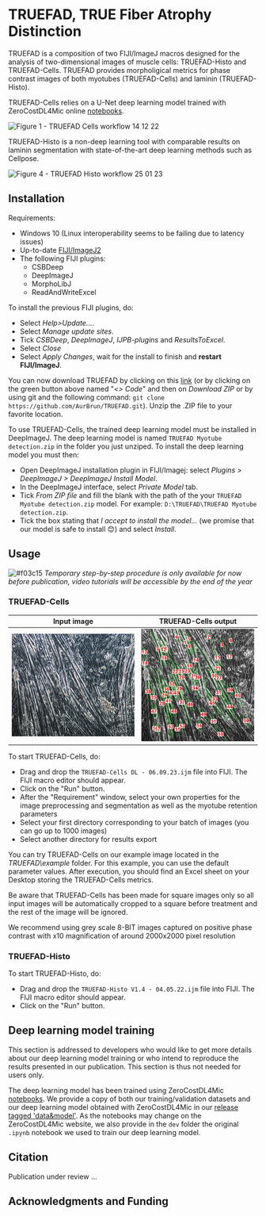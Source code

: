 # TRUEFAD, TRUE Fiber Atrophy Distinction

TRUEFAD is a composition of two FIJI/ImageJ macros designed for the analysis of two-dimensional images of muscle cells: TRUEFAD-Histo and TRUEFAD-Cells. TRUEFAD provides morpholigical metrics for phase contrast images of both myotubes (TRUEFAD-Cells) and laminin (TRUEFAD-Histo). 

TRUEFAD-Cells relies on a U-Net deep learning model trained with ZeroCostDL4Mic online [notebooks](https://github.com/HenriquesLab/ZeroCostDL4Mic/wiki). 

![Figure 1 - TRUEFAD Cells workflow 14 12 22](https://github.com/AurBrun/TRUEFAD/assets/97951288/626bdd34-407c-485c-8d3e-4c356e98e946)

TRUEFAD-Histo is a non-deep learning tool with comparable results on laminin segmentation with state-of-the-art deep learning methods such as Cellpose.

![Figure 4 - TRUEFAD Histo workflow 25 01 23](https://github.com/AurBrun/TRUEFAD/assets/97951288/65ad8919-23a3-4c84-a6a9-a7cbe53308ce)

## Installation

Requirements:
- Windows 10 (Linux interoperability seems to be failing due to latency issues)
- Up-to-date [FIJI/ImageJ2](https://imagej.net/software/fiji/downloads)
- The following FIJI plugins:
  - CSBDeep
  - DeepImageJ
  - MorphoLibJ
  - ReadAndWriteExcel 
  
To install the previous FIJI plugins, do:
- Select *Help>Update...*.
- Select *Manage update sites*.
- Tick *CSBDeep*, *DeepImageJ*, *IJPB-plugins* and *ResultsToExcel*.
- Select *Close*
- Select *Apply Changes*, wait for the install to finish and **restart FIJI/ImageJ**.

You can now download TRUEFAD by clicking on this [link](https://github.com/AurBrun/TRUEFAD/archive/refs/heads/main.zip) (or by clicking on the green button above named "*<> Code*" and then on *Download ZIP* or by using git and the following command: `git clone https://github.com/AurBrun/TRUEFAD.git`). Unzip the .ZIP file to your favorite location.

To use TRUEFAD-Cells, the trained deep learning model must be installed in DeepImageJ. The deep learning model is named `TRUEFAD Myotube detection.zip` in the folder you just unziped. To install the deep learning model you must then:
- Open DeepImageJ installation plugin in FIJI/Imagej: select *Plugins > DeepImageJ > DeepImageJ Install Model*.
- In the DeepImageJ interface, select *Private Model* tab.
- Tick *From ZIP file* and fill the blank with the path of the your `TRUEFAD Myotube detection.zip` model. For example: `D:\TRUEFAD\TRUEFAD Myotube detection.zip`.
- Tick the box stating that *I accept to install the model...* (we promise that our model is safe to install :blush:) and select *Install*.

## Usage
![#f03c15](https://placehold.co/15x15/f03c15/f03c15.png) *Temporary step-by-step procedure is only available for now before publication, video tutorials will be accessible by the end of the year*

### TRUEFAD-Cells 

Input image                |  TRUEFAD-Cells output
:-------------------------:|:-------------------------:
![](dev/illustration.png)  |  ![](dev/illustration_output.png)

To start TRUEFAD-Cells, do:
- Drag and drop the `TRUEFAD-Cells DL - 06.09.23.ijm` file into FIJI. The FIJI macro editor should appear. 
- Click on the "Run" button.
- After the "Requirement" window, select your own properties for the image preprocessing and segmentation as well as the myotube retention parameters
- Select your first directory corresponding to your batch of images (you can go up to 1000 images)
- Select another directory for results export

You can try TRUEFAD-Cells on our example image located in the *TRUEFAD\example* folder. For this example, you can use the default parameter values. After execution, you should find an Excel sheet on your Desktop storing the TRUEFAD-Cells metrics. 

Be aware that TRUEFAD-Cells has been made for square images only so all input images will be automatically cropped to a square before treatment and the rest of the image will be ignored.

We recommend using grey scale 8-BIT images captured on positive phase contrast with x10 magnification of around 2000x2000 pixel resolution

### TRUEFAD-Histo

To start TRUEFAD-Histo, do:
- Drag and drop the `TRUEFAD-Histo V1.4 - 04.05.22.ijm` file into FIJI. The FIJI macro editor should appear. 
- Click on the "Run" button. 

## Deep learning model training

This section is addressed to developers who would like to get more details about our deep learning model training or who intend to reproduce the results presented in our publication. This section is thus not needed for users only.

The deep learning model has been trained using ZeroCostDL4Mic [notebooks](https://github.com/HenriquesLab/ZeroCostDL4Mic/wiki). We provide a copy of both our training/validation datasets and our deep learning model obtained with ZeroCostDL4Mic in our [release tagged 'data&model'](https://github.com/AurBrun/TRUEFAD/releases/tag/data%26model). As the notebooks may change on the ZeroCostDL4Mic website, we also provide in the `dev` folder the original `.ipynb` notebook we used to train our deep learning model. 

## Citation 

Publication under review ...

## Acknowledgments and Funding

